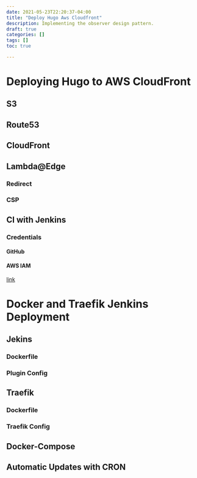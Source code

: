 ```yaml
---
date: 2021-05-23T22:20:37-04:00
title: "Deploy Hugo Aws Cloudfront"
description: Implementing the observer design pattern.
draft: true
categories: []
tags: []
toc: true

---
```


# Deploying Hugo to AWS CloudFront

## S3
## Route53
## CloudFront
## Lambda@Edge
### Redirect
### CSP

## CI with Jenkins
### Credentials
#### GitHub
#### AWS IAM

[link](deploy-jenkins-with-Traefik)

# Docker and Traefik Jenkins Deployment
## Jekins 
### Dockerfile
### Plugin Config
## Traefik 
### Dockerfile
### Traefik Config
## Docker-Compose
## Automatic Updates with CRON
